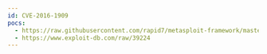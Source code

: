 ```yaml
---
id: CVE-2016-1909
pocs:
  - https://raw.githubusercontent.com/rapid7/metasploit-framework/master/modules/auxiliary/scanner/ssh/fortinet_backdoor.rb
  - https://www.exploit-db.com/raw/39224
---
```

